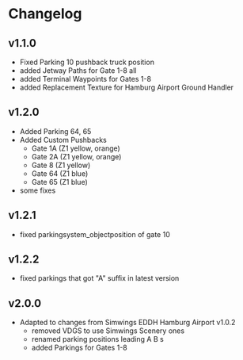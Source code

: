 # Changelog

## v1.1.0

- Fixed Parking 10 pushback truck position
- added Jetway Paths for Gate 1-8 all
- added Terminal Waypoints for Gates 1-8
- added Replacement Texture for Hamburg Airport Ground Handler

## v1.2.0

- Added Parking 64, 65
- Added Custom Pushbacks
  - Gate 1A (Z1 yellow, orange)
  - Gate 2A (Z1 yellow, orange)
  - Gate 8 (Z1 yellow)
  - Gate 64 (Z1 blue)
  - Gate 65 (Z1 blue)
- some fixes

## v1.2.1

- fixed parkingsystem_objectposition of gate 10

## v1.2.2

- fixed parkings that got "A" suffix in latest version


## v2.0.0

- Adapted to changes from Simwings EDDH Hamburg Airport v1.0.2
  - removed VDGS to use Simwings Scenery ones
  - renamed parking positions leading A B s
  - added Parkings for Gates 1-8